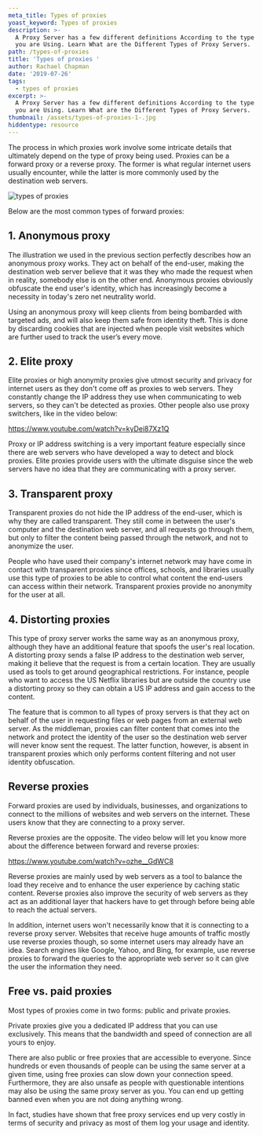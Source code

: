 ```yaml
---
meta_title: Types of proxies
yoast_keyword: Types of proxies
description: >-
  A Proxy Server has a few different definitions According to the type of Proxy
  you are Using. Learn What are the Different Types of Proxy Servers.
path: /types-of-proxies
title: 'Types of proxies '
author: Rachael Chapman
date: '2019-07-26'
tags:
  - types of proxies
excerpt: >-
  A Proxy Server has a few different definitions According to the type of Proxy
  you are Using. Learn What are the Different Types of Proxy Servers.
thumbnail: /assets/types-of-proxies-1-.jpg
hiddentype: resource
---
```

The process in which proxies work involve some intricate details that ultimately depend on the type of proxy being used. Proxies can be a forward proxy or a reverse proxy. The former is what regular internet users usually encounter, while the latter is more commonly used by the destination web servers.

![types of proxies](/assets/types-of-proxies-2-.jpg)

Below are the most common types of forward proxies:

## 1. Anonymous proxy

The illustration we used in the previous section perfectly describes how an anonymous proxy works. They act on behalf of the end-user, making the destination web server believe that it was they who made the request when in reality, somebody else is on the other end. Anonymous proxies obviously obfuscate the end user's identity, which has increasingly become a necessity in today's zero net neutrality world.

Using an anonymous proxy will keep clients from being bombarded with targeted ads, and will also keep them safe from identity theft. This is done by discarding cookies that are injected when people visit websites which are further used to track the user’s every move.

## 2. Elite proxy

Elite proxies or high anonymity proxies give utmost security and privacy for internet users as they don't come off as proxies to web servers. They constantly change the IP address they use when communicating to web servers, so they can't be detected as proxies. Other people also use proxy switchers, like in the video below:

https://www.youtube.com/watch?v=kyDei87Xz1Q

Proxy or IP address switching is a very important feature especially since there are web servers who have developed a way to detect and block proxies. Elite proxies provide users with the ultimate disguise since the web servers have no idea that they are communicating with a proxy server. 

## 3. Transparent proxy

Transparent proxies do not hide the IP address of the end-user, which is why they are called transparent. They still come in between the user's computer and the destination web server, and all requests go through them, but only to filter the content being passed through the network, and not to anonymize the user. 

People who have used their company's internet network may have come in contact with transparent proxies since offices, schools, and libraries usually use this type of proxies to be able to control what content the end-users can access within their network. Transparent proxies provide no anonymity for the user at all. 

## 4. Distorting proxies

This type of proxy server works the same way as an anonymous proxy, although they have an additional feature that spoofs the user's real location. A distorting proxy sends a false IP address to the destination web server, making it believe that the request is from a certain location. They are usually used as tools to get around geographical restrictions. For instance, people who want to access the US Netflix libraries but are outside the country use a distorting proxy so they can obtain a US IP address and gain access to the content.

The feature that is common to all types of proxy servers is that they act on behalf of the user in requesting files or web pages from an external web server. As the middleman, proxies can filter content that comes into the network and protect the identity of the user so the destination web server will never know sent the request. The latter function, however, is absent in transparent proxies which only performs content filtering and not user identity obfuscation.

## Reverse proxies

Forward proxies are used by individuals, businesses, and organizations to connect to the millions of websites and web servers on the internet. These users know that they are connecting to a proxy server.

Reverse proxies are the opposite. The video below will let you know more about the difference between forward and reverse proxies:

https://www.youtube.com/watch?v=ozhe__GdWC8

Reverse proxies are mainly used by web servers as a tool to balance the load they receive and to enhance the user experience by caching static content. Reverse proxies also improve the security of web servers as they act as an additional layer that hackers have to get through before being able to reach the actual servers.

In addition, internet users won't necessarily know that it is connecting to a reverse proxy server. Websites that receive huge amounts of traffic mostly use reverse proxies though, so some internet users may already have an idea. Search engines like Google, Yahoo, and Bing, for example, use reverse proxies to forward the queries to the appropriate web server so it can give the user the information they need.

## Free vs. paid proxies

Most types of proxies come in two forms: public and private proxies.

Private proxies give you a dedicated IP address that you can use exclusively. This means that the bandwidth and speed of connection are all yours to enjoy. 

There are also public or free proxies that are accessible to everyone. Since hundreds or even thousands of people can be using the same server at a given time, using free proxies can slow down your connection speed. Furthermore, they are also unsafe as people with questionable intentions may also be using the same proxy server as you. You can end up getting banned even when you are not doing anything wrong. 

In fact, studies have shown that free proxy services end up very costly in terms of security and privacy as most of them log your usage and identity.
